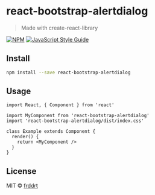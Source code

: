 # react-bootstrap-alertdialog

> Made with create-react-library

[![NPM](https://img.shields.io/npm/v/react-bootstrap-alertdialog.svg)](https://www.npmjs.com/package/react-bootstrap-alertdialog) [![JavaScript Style Guide](https://img.shields.io/badge/code_style-standard-brightgreen.svg)](https://standardjs.com)

## Install

```bash
npm install --save react-bootstrap-alertdialog
```

## Usage

```tsx
import React, { Component } from 'react'

import MyComponent from 'react-bootstrap-alertdialog'
import 'react-bootstrap-alertdialog/dist/index.css'

class Example extends Component {
  render() {
    return <MyComponent />
  }
}
```

## License

MIT © [frddrt](https://github.com/frddrt)
